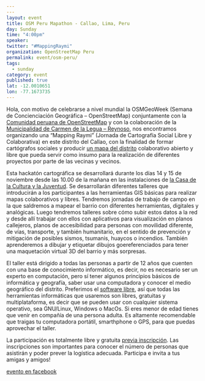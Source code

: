 ```yaml
---
---
layout: event
title: OSM Peru Mapathon - Callao, Lima, Peru
day: Sunday
time: "4:00pm"
speaker:  
twitter: "#MappingRaymi"
organization: OpenStreetMap Peru
permalink: event/osm-peru/
tags: 
  - sunday
category: event
published: true
lat: -12.0010651
lon: -77.1673735
---
```

Hola, con motivo de celebrarse a nivel mundial la OSMGeoWeek (Semana de Concienciación Geográfica – OpenStreetMap) conjuntamente con la [Comunidad peruana de OpenStreetMap](http://wiki.openstreetmap.org/wiki/WikiProject_Peru) y con la colaboración de la [Municipalidad de Carmen de la Legua – Reynoso](http://municarmendelalegua.gob.pe/), nos encontramos organizando una “Mapping Raymi” (Jornada de Cartografía Social Libre y Colaborativa) en este distrito del Callao, con la finalidad de formar cartógrafos sociales y producir [un mapa del distrito](http://www.openstreetmap.org/#map=16/-12.0425/-77.0893) colaborativo abierto y libre que pueda servir como insumo para la realización de diferentes proyectos por parte de las vecinas y vecinos.

Esta hackatón cartográfica se desarrollará durante los días 14 y 15 de noviembre desde las 10.00 de la mañana en las instalaciones de [la Casa de la Cultura y la Juventud](http://www.openstreetmap.org/?mlat=-12.0401&mlon=-77.0966#map=16/-12.0401/-77.0966). Se desarrollarán diferentes talleres que introducirán a los participantes a las herramientas GIS básicas para realizar mapas colaborativos y libres. Tendremos jornadas de trabajo de campo en la que saldremos a mapear el barrio con diferentes herramientas, digitales y analógicas. Luego tendremos talleres sobre cómo subir estos datos a la red y desde allí trabajar con ellos con aplicativos para visualización en planos callejeros, planos de accesibilidad para personas con movilidad diferente, de vías, transporte, y también humanitario, en el sentido de prevención y mitigación de posibles sismos, tsumanis, huaycos o incendios. También aprenderemos a dibujar y etiquetar dibujos goereferenciados para tener una maquetación virtual 3D del barrio y más sorpresas.

El taller está dirigido a todas las personas a partir de 12 años que cuenten con una base de conocimiento informático, es decir, no es necesario ser un experto en computación, pero sí tener algunos principios básicos de informática y geografía, saber usar una computadora y conocer el medio geográfico del distrito. Preferimos el [software libre](https://es.wikipedia.org/wiki/Software_libre), así que todas las herramientas informáticas que usaremos son libres, gratuitas y multiplataforma, es decir que se pueden usar con cualquier sistema operativo, sea GNU/Linux, Windows o MacOs. Si eres menor de edad tienes que venir en compañía de una persona adulta. Es altamente recomendable que traigas tu computadora portátil, smarthphone o GPS, para que puedas aprovechar el taller.

La participación es totalmente libre y gratuita [previa inscripción](http://goo.gl/forms/g8o98EGdM2). Las inscripciones son importantes para conocer el número de personas que asistirán y poder prever la logística adecuada. Participa e invita a tus amigas y amigos!

[evento en facebook](https://www.facebook.com/events/1516717678646677/)


 

